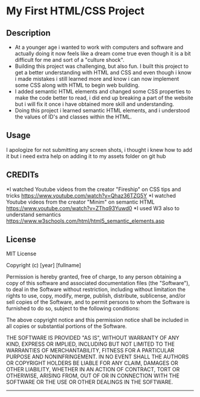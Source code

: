 # My First HTML/CSS Project 

## Description

* At a younger age i wanted to work with computers and software and actually doing it now feels like a dream come true even though it is a bit difficult for me and sort of a "culture shock".
* Building this project was challenging, but also fun. I built this project to get a better understanding with HTML and CSS and even though i know i made mistakes i still learned more and know i can now implement some CSS along with HTML to begin web building.
* I added semantic HTML elements and changed some CSS properties to make the code better to read, i did end up breaking a part of the website but i will fix it once i have obtained more skill and understanding.
* Doing this project i learned semantic HTML elements, and i understood the values of ID's and classes within the HTML.
 
 ## Usage
  
  I apologize for not submitting any screen shots, i thought i knew how to add it but i need extra help on adding it to my assets folder on git hub
  
  ## CREDITs
  *I watched Youtube videos from the creator "Fireship" on CSS tips and tricks https://www.youtube.com/watch?v=Qhaz36TZG5Y
  *I watched Youtube videos from the creator "Minim" on semantic HTML https://www.youtube.com/watch?v=ZThq93Yuwd0
  *I used W3 also to understand semantics https://www.w3schools.com/html/html5_semantic_elements.asp 
  
## License

MIT License

Copyright (c) [year] [fullname]

Permission is hereby granted, free of charge, to any person obtaining a copy
of this software and associated documentation files (the "Software"), to deal
in the Software without restriction, including without limitation the rights
to use, copy, modify, merge, publish, distribute, sublicense, and/or sell
copies of the Software, and to permit persons to whom the Software is
furnished to do so, subject to the following conditions:

The above copyright notice and this permission notice shall be included in all
copies or substantial portions of the Software.

THE SOFTWARE IS PROVIDED "AS IS", WITHOUT WARRANTY OF ANY KIND, EXPRESS OR
IMPLIED, INCLUDING BUT NOT LIMITED TO THE WARRANTIES OF MERCHANTABILITY,
FITNESS FOR A PARTICULAR PURPOSE AND NONINFRINGEMENT. IN NO EVENT SHALL THE
AUTHORS OR COPYRIGHT HOLDERS BE LIABLE FOR ANY CLAIM, DAMAGES OR OTHER
LIABILITY, WHETHER IN AN ACTION OF CONTRACT, TORT OR OTHERWISE, ARISING FROM,
OUT OF OR IN CONNECTION WITH THE SOFTWARE OR THE USE OR OTHER DEALINGS IN THE
SOFTWARE.

---
